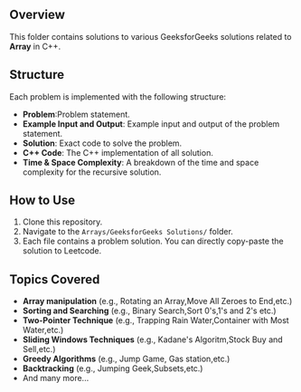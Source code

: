 ## Overview

This folder contains solutions to various GeeksforGeeks solutions related to **Array** in C++. 

## Structure

Each problem is implemented with the following structure:
- **Problem**:Problem statement.
- **Example Input and Output**: Example input and output of the problem statement.
- **Solution**: Exact code to solve the problem.
- **C++ Code**: The C++ implementation of all solution.
- **Time & Space Complexity**: A breakdown of the time and space complexity for the recursive solution.

## How to Use

1. Clone this repository.
2. Navigate to the `Arrays/GeeksforGeeks Solutions/` folder.
3. Each file contains a problem solution. You can directly copy-paste the solution to Leetcode.

## Topics Covered

- **Array manipulation** (e.g., Rotating an Array,Move All Zeroes to End,etc.)
- **Sorting and Searching** (e.g., Binary Search,Sort 0's,1's and 2's etc.)
- **Two-Pointer Technique** (e.g., Trapping Rain Water,Container with Most Water,etc.)
- **Sliding Windows Techniques** (e.g., Kadane's Algoritm,Stock Buy and Sell,etc.)
- **Greedy Algorithms** (e.g., Jump Game, Gas station,etc.)
- **Backtracking** (e.g., Jumping Geek,Subsets,etc.)
- And many more...
